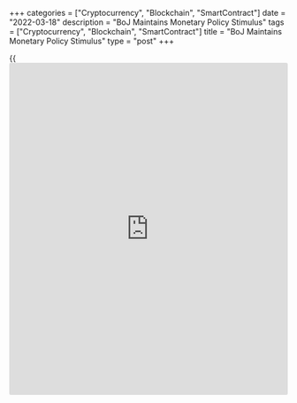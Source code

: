 +++
categories = ["Cryptocurrency", "Blockchain", "SmartContract"]
date = "2022-03-18"
description = "BoJ Maintains Monetary Policy Stimulus"
tags = ["Cryptocurrency", "Blockchain", "SmartContract"]
title = "BoJ Maintains Monetary Policy Stimulus"
type = "post"
+++

{{<iframe id="large-banner" src="https://www.bounty.group/#slide=5.0" width="100%" height="600" scrolling="no" style="border: 0px solid rgb(216, 221, 230); border-radius: 3px;">}}

The Bank of Japan left its massive monetary [policy](https://www.fintechee.com/policy/) stimulus unchanged,
as widely expected, but cautioned about the impact of Russia's invasion
of Ukraine on domestic economic activity and prices.

The [policy](https://www.fintechee.com/policy/) board, governed by Haruhiko Kuroda, on Tuesday, voted 8-1, to
hold the interest rate at -0.1 percent on current accounts that
financial institutions maintain at the central bank.

The bank will continue to purchase a necessary amount of Japanese
government bonds without setting an upper limit so that 10-year JGB
yields will remain at around zero percent.

Japan's [economy][1] has picked up as a trend, the bank said. Inflation
is likely to increase clearly in positive territory for the time being
due to a significant rise in energy prices, the BoJ said.

The bank noted that in the wake of Russia's invasion of Ukraine, global
financial and capital [markets][2] have been volatile and prices of
commodities such as crude oil have risen significantly, and future
developments warrant attention.

Marcel Thieliant, an economist at Capital Economics, said the BoJ is
likely to revise up its inflation forecasts next month but the board
will probably stress that this pick-up is mostly driven by higher energy
prices and that inflation is not sustainably above the 2 percent target
yet.

With wage growth still muted, the Bank is set to keep interest rates
unchanged for the foreseeable future, the economist added.

Data released earlier in the day showed that core inflation rose to 0.6
percent in February from 0.2 percent a month ago. Despite rising
commodity prices, inflation continued to stay well below the central
bank target.

For comments and feedback [contact](https://www.playgroundfx.com/contact/): editorial@rtt[news](https://www.letsplayfx.com/blog/forex-news-website/).com

[Economic News][1]

 **What parts of the world are seeing the best (and worst) economic
performances lately? Click[here][3] to check out our [Econ Scorecard][3]
and find out! See up-to-the-moment [ranking](https://www.playgroundfx.com/blog/crypto-exchange-ranking/)s for the best and worst
performers in [GDP][4], [unemployment rate][5], [inflation][6] and much
more.**

   1. www.rtt[news](https://www.letsplayfx.com/blog/forex-news-website/).com/Content/EconomicNews.aspx
   2. www.rtt[news](https://www.letsplayfx.com/blog/forex-news-website/).com/Content/Markets.aspx
   3. www.rtt[news](https://www.letsplayfx.com/blog/forex-news-website/).com/economic-scorecard/world-rank/PPI/highest-performance.aspx
   4. www.rtt[news](https://www.letsplayfx.com/blog/forex-news-website/).com/economic-scorecard/world-rank/GDP/highest-performance.aspx
   5. www.rtt[news](https://www.letsplayfx.com/blog/forex-news-website/).com/economic-scorecard/world-rank/unemployment-rate/lowest-performance.aspx
   6. www.rtt[news](https://www.letsplayfx.com/blog/forex-news-website/).com/economic-scorecard/world-rank/CPI/highest-performance.aspx